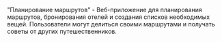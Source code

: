 "Планирование маршрутов" - Веб-приложение для планирования маршрутов, бронирования отелей и создания списков необходимых вещей. Пользователи могут делиться своими маршрутами и получать советы от других путешественников.